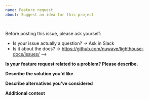 ```yaml
---
name: Feature request
about: Suggest an idea for this project

---
```


Before posting this issue, please ask yourself:
- Is your issue actually a question? -> Ask in Slack
- Is it about the docs? -> https://github.com/nuwave/lighthouse-docs/issues/ -->

**Is your feature request related to a problem? Please describe.**

<!-- A clear and concise description of what the problem is. Ex. I'm always frustrated when [...] -->

**Describe the solution you'd like**

<!-- A clear and concise description of what you want to happen. -->

**Describe alternatives you've considered**

<!-- A clear and concise description of any alternative solutions or features you've considered. -->

**Additional context**

<!-- Add any other context or screenshots about the feature request here. -->
